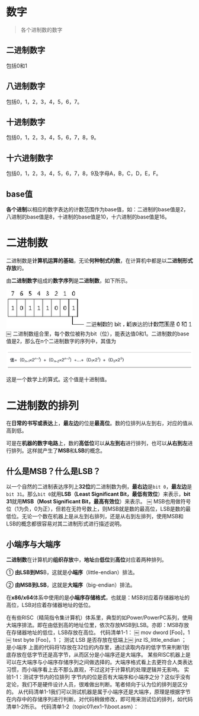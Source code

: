 
# 数字

>各个进制数的数字

## 二进制数字

包括0和1

## 八进制数字

包括0，1，2，3，4，5，6，7。

## 十进制数字

包括0，1，2，3，4，5，6，7，8，9。

## 十六进制数字

包括0，1，2，3，4，5，6，7，8，9及字母A，B，C，D，E，F。

## base值

**各个进制**以相应的数字表达的计数范围作为base值，如：二进制的base值是2，八进制的base值是8，十进制的base值是10，十六进制的base值是16。

# 二进制数

二进制数是**计算机运算的基础**，无论**何种制式的数**，在计算机中都是以**二进制形式存放**的。

由**二进制数字**组成的**数字序列**是**二进制数**，如下所示。

![2019-12-28-12-31-11.png](./images/2019-12-28-12-31-11.png)
￼
二进制数组合里，每个数位被称为bit（位），能表达值0和1。二进制数的base值是2，那么在n个二进制数字的序列中，其值为

![2019-12-28-12-32-22.png](./images/2019-12-28-12-32-22.png)

这是一个数学上的算式。这个值是十进制值。

# 二进制数的排列

在**日常的书写或表达**上，**最左边**的位是**最高位**。数的位排列从左到右，对应的值从高到低。

可是在**机器的数字电路**上，数的**高低位**可以**从左到右**进行排列，也可以**从右到左**进行排列。这样就产生了**MSB**和**LSB**的概念。

## 什么是MSB？什么是LSB？

以一个自然的二进制表达序列上**32位**的二进制数为例，**最右边**是`bit 0`，**最左边**是`bit 31`。那么`bit 0`就用**LSB（Least Significant Bit，最低有效位**）来表示，**bit 31**就用**MSB（Most Significant Bit，最高有效位**）来表示。
￼
MSB也用做符号位（1为负，0为正），但若在无符号数上，则MSB就是数的最高位，LSB是数的最低位。无论一个数在机器上是从左到右排列，还是从右到左排列，使用MSB和LSB的概念都很容易对其二进制形式进行描述说明。

## 小端序与大端序

**二进制数**在计算机的**组织存放**中，**地址**由**低位**到**高位**对应着两种排列。

① **由LSB到MS**B，这就是**小端序**（little-endian）排法。

② **由MSB到LSB**，这就是**大端序**（big-endian）排法。

在**x86/x64**体系中使用的是**小端序存储格式**，也就是：MSB对应着存储器地址的高位，LSB对应着存储器地址的低位。

在有些RISC（精简指令集计算机）体系里，典型的如Power/PowerPC系列，使用大端序排法。即在由低到高的地址位里，依次存放MSB到LSB。亦即：MSB存放在存储器地址的低位，LSB存放在高位。
代码清单1-1：
￼ mov dword [Foo]，1￼ test byte [Foo]，1                                ； 测试 LSB 是否存放在低端上￼ jnz IS_little_endian                              ； 是小端序
上面的代码将1存放在32位的内存里，通过读取内存的低字节来判断1到底存放在低字节还是高字节，从而区分是小端序还是大端序。
某些RISC机器上是可以在大端序与小端序存储序列之间做选择的。大端序格式看上去更符合人类表达习惯，而小端序看上去不那么直观，不过这对于计算机的处理逻辑并无影响。
实验1-1：测试字节内的位排列
字节内的位是否有大端序和小端序之分？这似乎没有定论，我们不是硬件设计人员，很难做出判断。笔者倾向于认为位的排列是区分的。
从代码清单1-1我们可以测试机器是属于小端序还是大端序，原理是根据字节在内存中的存储序列进行判断。对代码稍做修改，即可用来测试位的排列，如代码清单1-2所示。
代码清单1-2（topic01\ex1-1\boot.asm）：